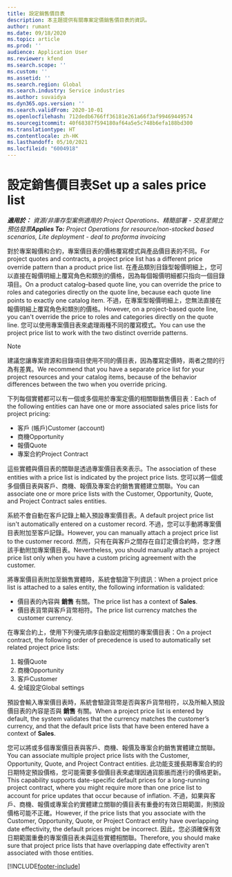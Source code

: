 ```yaml
---
title: 設定銷售價目表
description: 本主題提供有關專案定價銷售價目表的資訊。
author: rumant
ms.date: 09/18/2020
ms.topic: article
ms.prod: ''
audience: Application User
ms.reviewer: kfend
ms.search.scope: ''
ms.custom: ''
ms.assetid: ''
ms.search.region: Global
ms.search.industry: Service industries
ms.author: suvaidya
ms.dyn365.ops.version: ''
ms.search.validFrom: 2020-10-01
ms.openlocfilehash: 712dedb6766ff36181e261a66f3af99469449574
ms.sourcegitcommit: 40f68387f594180af64a5e5c748b6efa188bd300
ms.translationtype: HT
ms.contentlocale: zh-HK
ms.lasthandoff: 05/10/2021
ms.locfileid: "6004918"
---
```

# <a name="set-up-a-sales-price-list"></a><span data-ttu-id="167e5-103">設定銷售價目表</span><span class="sxs-lookup"><span data-stu-id="167e5-103">Set up a sales price list</span></span>

<span data-ttu-id="167e5-104">_**適用於：** 資源/非庫存型案例適用的 Project Operations、精簡部署 - 交易至開立預估發票_</span><span class="sxs-lookup"><span data-stu-id="167e5-104">_**Applies To:** Project Operations for resource/non-stocked based scenarios, Lite deployment - deal to proforma invoicing_</span></span>

<span data-ttu-id="167e5-105">對於專案報價和合約，專案價目表的價格覆寫模式與產品價目表的不同。</span><span class="sxs-lookup"><span data-stu-id="167e5-105">For project quotes and contracts, a project price list has a different price override pattern than a product price list.</span></span> <span data-ttu-id="167e5-106">在產品類別目錄型報價明細上，您可以直接在報價明細上覆寫角色和類別的價格，因為每個報價明細都只指向一個目錄項目。</span><span class="sxs-lookup"><span data-stu-id="167e5-106">On a product catalog–based quote line, you can override the price to roles and categories directly on the quote line, because each quote line points to exactly one catalog item.</span></span> <span data-ttu-id="167e5-107">不過，在專案型報價明細上，您無法直接在報價明細上覆寫角色和類別的價格。</span><span class="sxs-lookup"><span data-stu-id="167e5-107">However, on a project-based quote line, you can't override the price to roles and categories directly on the quote line.</span></span> <span data-ttu-id="167e5-108">您可以使用專案價目表來處理兩種不同的覆寫模式。</span><span class="sxs-lookup"><span data-stu-id="167e5-108">You can use the project price list to work with the two distinct override patterns.</span></span>

> [!NOTE]
> <span data-ttu-id="167e5-109">建議您讓專案資源和目錄項目使用不同的價目表，因為覆寫定價時，兩者之間的行為有差異。</span><span class="sxs-lookup"><span data-stu-id="167e5-109">We recommend that you have a separate price list for your project resources and your catalog items, because of the behavior differences between the two when you override pricing.</span></span>

<span data-ttu-id="167e5-110">下列每個實體都可以有一個或多個用於專案定價的相關聯銷售價目表：</span><span class="sxs-lookup"><span data-stu-id="167e5-110">Each of the following entities can have one or more associated sales price lists for project pricing:</span></span>

- <span data-ttu-id="167e5-111">客戶 (帳戶)</span><span class="sxs-lookup"><span data-stu-id="167e5-111">Customer (account)</span></span> 
- <span data-ttu-id="167e5-112">商機</span><span class="sxs-lookup"><span data-stu-id="167e5-112">Opportunity</span></span> 
- <span data-ttu-id="167e5-113">報價</span><span class="sxs-lookup"><span data-stu-id="167e5-113">Quote</span></span> 
- <span data-ttu-id="167e5-114">專案合約</span><span class="sxs-lookup"><span data-stu-id="167e5-114">Project Contract</span></span>

<span data-ttu-id="167e5-115">這些實體與價目表的關聯是透過專案價目表來表示。</span><span class="sxs-lookup"><span data-stu-id="167e5-115">The association of these entities with a price list is indicated by the project price lists.</span></span> <span data-ttu-id="167e5-116">您可以將一個或多個價目表與客戶、商機、報價及專案合約銷售實體建立關聯。</span><span class="sxs-lookup"><span data-stu-id="167e5-116">You can associate one or more price lists with the Customer, Opportunity, Quote, and Project Contract sales entities.</span></span>

<span data-ttu-id="167e5-117">系統不會自動在客戶記錄上輸入預設專案價目表。</span><span class="sxs-lookup"><span data-stu-id="167e5-117">A default project price list isn't automatically entered on a customer record.</span></span> <span data-ttu-id="167e5-118">不過，您可以手動將專案價目表附加至客戶記錄。</span><span class="sxs-lookup"><span data-stu-id="167e5-118">However, you can manually attach a project price list to the customer record.</span></span> <span data-ttu-id="167e5-119">然而，只有在與客戶之間存在自訂定價合約時，您才應該手動附加專案價目表。</span><span class="sxs-lookup"><span data-stu-id="167e5-119">Nevertheless, you should manually attach a project price list only when you have a custom pricing agreement with the customer.</span></span> 

<span data-ttu-id="167e5-120">將專案價目表附加至銷售實體時，系統會驗證下列資訊：</span><span class="sxs-lookup"><span data-stu-id="167e5-120">When a project price list is attached to a sales entity, the following information is validated:</span></span>

- <span data-ttu-id="167e5-121">價目表的內容與 **銷售** 有關。</span><span class="sxs-lookup"><span data-stu-id="167e5-121">The price list has a context of **Sales**.</span></span> 
- <span data-ttu-id="167e5-122">價目表貨幣與客戶貨幣相符。</span><span class="sxs-lookup"><span data-stu-id="167e5-122">The price list currency matches the customer currency.</span></span> 

<span data-ttu-id="167e5-123">在專案合約上，使用下列優先順序自動設定相關的專案價目表：</span><span class="sxs-lookup"><span data-stu-id="167e5-123">On a project contract, the following order of precedence is used to automatically set related project price lists:</span></span>

1. <span data-ttu-id="167e5-124">報價</span><span class="sxs-lookup"><span data-stu-id="167e5-124">Quote</span></span>
2. <span data-ttu-id="167e5-125">商機​​</span><span class="sxs-lookup"><span data-stu-id="167e5-125">Opportunity</span></span>
3. <span data-ttu-id="167e5-126">客戶</span><span class="sxs-lookup"><span data-stu-id="167e5-126">Customer</span></span> 
4. <span data-ttu-id="167e5-127">全域設定</span><span class="sxs-lookup"><span data-stu-id="167e5-127">Global settings</span></span> 

<span data-ttu-id="167e5-128">預設會輸入專案價目表時，系統會驗證貨幣是否與客戶貨幣相符，以及所輸入預設價目表的內容是否與 **銷售** 有關。</span><span class="sxs-lookup"><span data-stu-id="167e5-128">When a project price list is entered by default, the system validates that the currency matches the customer’s currency, and that the default price lists that have been entered have a context of **Sales**.</span></span>

<span data-ttu-id="167e5-129">您可以將或多個專案價目表與客戶、商機、報價及專案合約銷售實體建立關聯。</span><span class="sxs-lookup"><span data-stu-id="167e5-129">You can associate multiple project price lists with the Customer, Opportunity, Quote, and Project Contract entities.</span></span> <span data-ttu-id="167e5-130">此功能支援長期專案合約的日期特定預設價格，您可能需要多個價目表來處理因通貨膨脹而進行的價格更新。</span><span class="sxs-lookup"><span data-stu-id="167e5-130">This capability supports date-specific default prices for a long-running project contract, where you might require more than one price list to account for price updates that occur because of inflation.</span></span> <span data-ttu-id="167e5-131">不過，如果與客戶、商機、報價或專案合約實體建立關聯的價目表有重疊的有效日期範圍，則預設價格可能不正確。</span><span class="sxs-lookup"><span data-stu-id="167e5-131">However, if the price lists that you associate with the Customer, Opportunity, Quote, or Project Contract entity have overlapping date effectivity, the default prices might be incorrect.</span></span> <span data-ttu-id="167e5-132">因此，您必須確保有效日期範圍重疊的專案價目表未與這些實體相關聯。</span><span class="sxs-lookup"><span data-stu-id="167e5-132">Therefore, you should make sure that project price lists that have overlapping date effectivity aren't associated with those entities.</span></span>


[!INCLUDE[footer-include](../includes/footer-banner.md)]